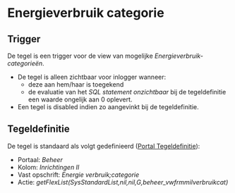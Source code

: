 # Energieverbruik categorie

## Trigger

De tegel is een trigger voor de view van mogelijke *Energieverbruik-categorieën*.

* De tegel is alleen zichtbaar voor inlogger wanneer:
  * deze aan hem/haar is toegekend
  * de evaluatie van het *SQL statement onzichtbaar* bij de tegeldefinitie een waarde ongelijk aan 0 oplevert.
* Een tegel is disabled indien zo aangevinkt bij de tegeldefinitie.

## Tegeldefinitie

De tegel is standaard als volgt gedefinieerd ([Portal Tegeldefinitie](/docs/instellen_inrichten/portaldefinitie/portal_tegel.md)):

* Portaal: *Beheer*
* Kolom: *Inrichtingen II*
* Vast opschrift: *Energie verbruik;categorie*
* Actie: *getFlexList(SysStandardList,nil,nil,G,beheer_vwfrmmilverbruikcat)*
